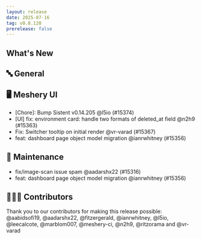 ```yaml
---
layout: release
date: 2025-07-16
tag: v0.8.120
prerelease: false
---
```


## What's New
## 🔤 General
## 🖥 Meshery UI

- \[Chore\]: Bump Sistent v0.14.205 @l5io (#15374)
- \[UI\] fix: environment card: handle two formats of deleted_at field @n2h9 (#15363)
- Fix: Switcher tooltip on initial render @vr-varad (#15367)
- feat: dashboard page object model migration @ianrwhitney (#15356)

## 🧰 Maintenance

- fix/image-scan issue spam @aadarshx22 (#15316)
- feat: dashboard page object model migration @ianrwhitney (#15356)

## 👨🏽‍💻 Contributors

Thank you to our contributors for making this release possible:
@aabidsofi19, @aadarshx22, @fitzergerald, @ianrwhitney, @l5io, @leecalcote, @marblom007, @meshery-ci, @n2h9, @ritzorama and @vr-varad

